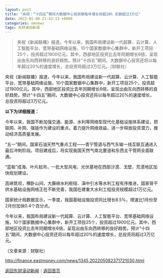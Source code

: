 ```yaml
---
layout: post
title: "央视：“十四五”期间大数据中心投资额每年增长将超20% 总额超过3万亿"
date: 2022-05-08 21:42:13 +0800
categories: emnews
tags: 东财滚动新闻
---
```

> 央视《新闻联播》报道，今年以来，我国布局建设新一代超算、云计算、人工智能平台、宽带基础网络设施，10个国家数据中心集群中，新开工项目25个，投资超过1900亿元。其中，西部地区投资比去年同期增长6倍，呈现出由东向西转移的良好趋势。预计“十四五”期间，大数据中心投资还将以每年超过20%的速度增长，总投资将超过3万亿元。（财联社）

<p>央视《新闻联播》报道，今年以来，我国布局建设新一代超算、云计算、人工智能平台、宽带基础网络设施，10个国家数据中心集群中，新开工项目25个，投资超过1900亿元。其中，西部地区投资比去年同期增长6倍，呈现出由东向西转移的良好趋势。预计“十四五”期间，大数据中心投资还将以每年超过20%的速度增长，总投资将超过3万亿元。</p>
 <p><strong>以下为详细报道：</strong></p>
 <p>今年以来，我国不断加强交通、能源、水利等网络型现代化基础设施体系建设，把联网、补网、强链作为建设的重点，着力提升网络效益，进一步释放投资潜力，推动经济高质量发展。</p>
 <p>“五一”期间，国家石油天然气重点工程——青宁管道与西气东输一线互联互通进入最后冲刺阶段。项目建成后，将实现我国天然气南北要道和东西主干管网全面联通。</p>
 <p>“蓝板”成海、叶片起吊，一批大型风电、光伏基地在西部沙漠、戈壁、荒漠地区加快规划建设。</p>
 <p>高峡筑坝，横卧山间，大藤峡水利枢纽、滇中引水等水利工程有序推进，国家骨干供水基础设施网络正在不断完善，我国在建重大水利工程投资规模超过1万亿元。</p>
 <p>国家统计局数据显示，一季度，我国基础设施投资同比增长8.5%，增速比1月份至2月份加快0.4个百分点。</p>
 <p>今年以来，我国布局建设新一代超算、云计算、人工智能平台、宽带基础网络设施，10个国家数据中心集群中，新开工项目25个，投资超过1900亿元。其中，西部地区投资比去年同期增长6倍，呈现出由东向西转移的良好趋势。预计“十四五”期间，大数据中心投资还将以每年超过20%的速度增长，总投资将超过3万亿元。</p><p class="em_media">（文章来源：财联社）</p>

<http://finance.eastmoney.com/news/1345,202205082371721030.html>

[返回东财滚动新闻](//finews.withounder.com/emnews/)｜[返回首页](//finews.withounder.com/)